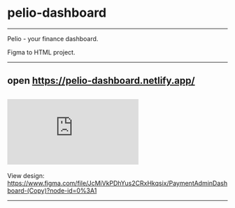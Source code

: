 # pelio-dashboard
---
Pelio - your finance dashboard.

Figma to HTML project.

---
open https://pelio-dashboard.netlify.app/
---

![preview](https://fv9-5.failiem.lv/thumb_show.php?i=9kju3bgur&view "")
---

View design: https://www.figma.com/file/JcMiVkPDhYus2CRxHkqsix/PaymentAdminDashboard-(Copy)?node-id=0%3A1

---
